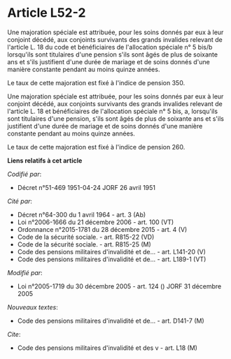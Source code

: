 # Article L52-2

Une majoration spéciale est attribuée, pour les soins donnés par eux à leur conjoint décédé, aux conjoints survivants des
grands invalides relevant de l'article L. 18 du code et bénéficiaires de l'allocation spéciale n° 5 bis/b lorsqu'ils sont
titulaires d'une pension s'ils sont âgés de plus de soixante ans et s'ils justifient d'une durée de mariage et de soins
donnés d'une manière constante pendant au moins quinze années.

Le taux de cette majoration est fixé à l'indice de pension 350.

Une majoration spéciale est attribuée, pour les soins donnés par eux à leur conjoint décédé, aux conjoints survivants des
grands invalides relevant de l'article L. 18 et bénéficiaires de l'allocation spéciale n° 5 bis, a, lorsqu'ils sont
titulaires d'une pension, s'ils sont âgés de plus de soixante ans et s'ils justifient d'une durée de mariage et de soins
donnés d'une manière constante pendant au moins quinze années.

Le taux de cette majoration est fixé à l'indice de pension 260.

**Liens relatifs à cet article**

_Codifié par_:

  - Décret n°51-469 1951-04-24 JORF 26 avril 1951

_Cité par_:

  - Décret n°64-300 du 1 avril 1964 - art. 3 (Ab)
  - Loi n°2006-1666 du 21 décembre 2006 - art. 100 (VT)
  - Ordonnance n°2015-1781 du 28 décembre 2015 - art. 4 (V)
  - Code de la sécurité sociale. - art. R815-22 (VD)
  - Code de la sécurité sociale. - art. R815-25 (M)
  - Code des pensions militaires d'invalidité et de... - art. L141-20 (V)
  - Code des pensions militaires d'invalidité et de... - art. L189-1 (VT)

_Modifié par_:

  - Loi n°2005-1719 du 30 décembre 2005 - art. 124 () JORF 31 décembre 2005

_Nouveaux textes_:

  - Code des pensions militaires d'invalidité et de... - art. D141-7 (M)

_Cite_:

  - Code des pensions militaires d'invalidité et des v - art. L18 (M)
